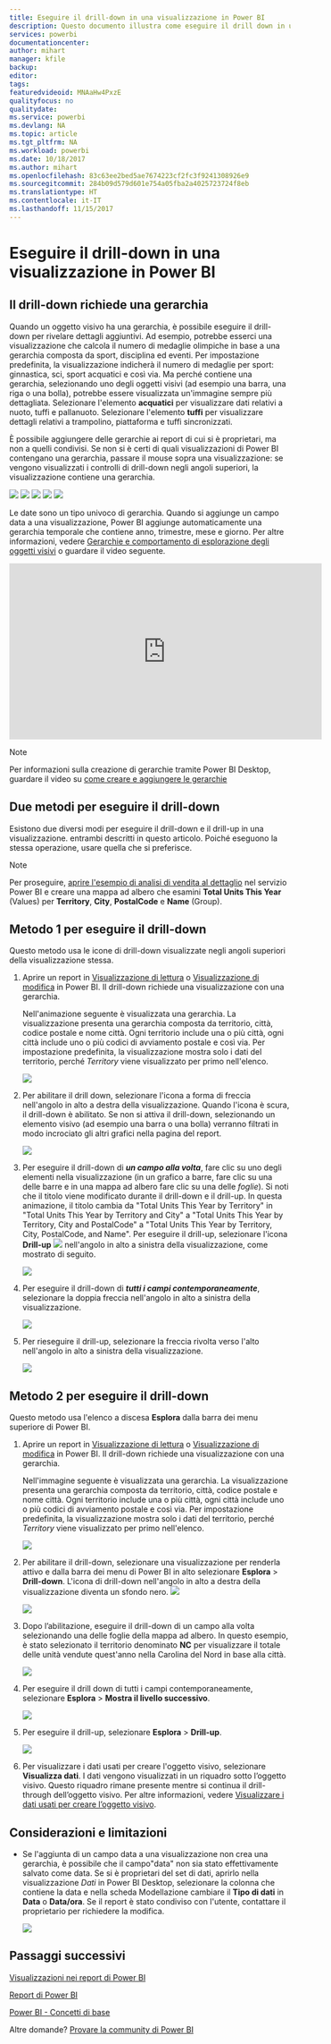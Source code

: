 ```yaml
---
title: Eseguire il drill-down in una visualizzazione in Power BI
description: Questo documento illustra come eseguire il drill down in una visualizzazione nel servizio Microsoft Power BI e in Power BI Desktop
services: powerbi
documentationcenter: 
author: mihart
manager: kfile
backup: 
editor: 
tags: 
featuredvideoid: MNAaHw4PxzE
qualityfocus: no
qualitydate: 
ms.service: powerbi
ms.devlang: NA
ms.topic: article
ms.tgt_pltfrm: NA
ms.workload: powerbi
ms.date: 10/18/2017
ms.author: mihart
ms.openlocfilehash: 83c63ee2bed5ae7674223cf2fc3f9241308926e9
ms.sourcegitcommit: 284b09d579d601e754a05fba2a4025723724f8eb
ms.translationtype: HT
ms.contentlocale: it-IT
ms.lasthandoff: 11/15/2017
---
```

# <a name="drill-down-in-a-visualization-in-power-bi"></a>Eseguire il drill-down in una visualizzazione in Power BI
## <a name="drill-down-requires-a-hierarchy"></a>Il drill-down richiede una gerarchia
Quando un oggetto visivo ha una gerarchia, è possibile eseguire il drill-down per rivelare dettagli aggiuntivi. Ad esempio, potrebbe esserci una visualizzazione che calcola il numero di medaglie olimpiche in base a una gerarchia composta da sport, disciplina ed eventi. Per impostazione predefinita, la visualizzazione indicherà il numero di medaglie per sport: ginnastica, sci, sport acquatici e così via. Ma perché contiene una gerarchia, selezionando uno degli oggetti visivi (ad esempio una barra, una riga o una bolla), potrebbe essere visualizzata un'immagine sempre più dettagliata. Selezionare l'elemento **acquatici** per visualizzare dati relativi a nuoto, tuffi e pallanuoto.  Selezionare l'elemento **tuffi** per visualizzare dettagli relativi a trampolino, piattaforma e tuffi sincronizzati.

È possibile aggiungere delle gerarchie ai report di cui si è proprietari, ma non a quelli condivisi.
Se non si è certi di quali visualizzazioni di Power BI contengano una gerarchia,  passare il mouse sopra una visualizzazione: se vengono visualizzati i controlli di drill-down negli angoli superiori, la visualizzazione contiene una gerarchia.

![](media/power-bi-visualization-drill-down/power-bi-drill-icon4.png)  ![](media/power-bi-visualization-drill-down/power-bi-drill-icon2.png)  ![](media/power-bi-visualization-drill-down/power-bi-drill-icon3.png)
![](media/power-bi-visualization-drill-down/power-bi-drill-icon5.png) ![](media/power-bi-visualization-drill-down/power-bi-drill-icon6.png)  

Le date sono un tipo univoco di gerarchia. Quando si aggiunge un campo data a una visualizzazione, Power BI aggiunge automaticamente una gerarchia temporale che contiene anno, trimestre, mese e giorno. Per altre informazioni, vedere [Gerarchie e comportamento di esplorazione degli oggetti visivi](guided-learning/visualizations.yml#step-18) o guardare il video seguente.

  <iframe width="560" height="315" src="https://www.youtube.com/embed/MNAaHw4PxzE?list=PL1N57mwBHtN0JFoKSR0n-tBkUJHeMP2cP" frameborder="0" allowfullscreen></iframe>

> [!NOTE]
> Per informazioni sulla creazione di gerarchie tramite Power BI Desktop, guardare il video su [come creare e aggiungere le gerarchie](https://youtu.be/q8WDUAiTGeU)
> 
> 

## <a name="two-methods-to-drill-down"></a>Due metodi per eseguire il drill-down
Esistono due diversi modi per eseguire il drill-down e il drill-up in una visualizzazione.  entrambi descritti in questo articolo. Poiché eseguono la stessa operazione, usare quella che si preferisce.

> [!NOTE]
> Per proseguire, [aprire l'esempio di analisi di vendita al dettaglio](sample-datasets.md) nel servizio Power BI e creare una mappa ad albero che esamini **Total Units This Year** (Values) per **Territory**, **City**, **PostalCode** e **Name** (Group).  
> 
> 

## <a name="method-1-for-drill-down"></a>Metodo 1 per eseguire il drill-down
Questo metodo usa le icone di drill-down visualizzate negli angoli superiori della visualizzazione stessa.

1. Aprire un report in [Visualizzazione di lettura](service-report-open-in-reading-view.md) o [Visualizzazione di modifica](service-reading-view-and-editing-view.md) in Power BI. Il drill-down richiede una visualizzazione con una gerarchia. 
   
   Nell'animazione seguente è visualizzata una gerarchia.  La visualizzazione presenta una gerarchia composta da territorio, città, codice postale e nome città. Ogni territorio include una o più città, ogni città include uno o più codici di avviamento postale e così via. Per impostazione predefinita, la visualizzazione mostra solo i dati del territorio, perché *Territory* viene visualizzato per primo nell'elenco.
   
   ![](media/power-bi-visualization-drill-down/power-bi-hierarcy-list.png)
2. Per abilitare il drill down, selezionare l'icona a forma di freccia nell'angolo in alto a destra della visualizzazione. Quando l'icona è scura, il drill-down è abilitato. Se non si attiva il drill-down, selezionando un elemento visivo (ad esempio una barra o una bolla) verranno filtrati in modo incrociato gli altri grafici nella pagina del report.    
   
   ![](media/power-bi-visualization-drill-down/power-bi-drill-icon.png)
3. Per eseguire il drill-down di ***un campo alla volta***, fare clic su uno degli elementi nella visualizzazione (in un grafico a barre, fare clic su una delle barre e in una mappa ad albero fare clic su una delle *foglie*). Si noti che il titolo viene modificato durante il drill-down e il drill-up. In questa animazione, il titolo cambia da "Total Units This Year by Territory" in "Total Units This Year by Territory and City" a "Total Units This Year by Territory, City and PostalCode" a "Total Units This Year by Territory, City, PostalCode, and Name". Per eseguire il drill-up, selezionare l'icona **Drill-up** ![](media/power-bi-visualization-drill-down/power-bi-drill-icon5.png) nell'angolo in alto a sinistra della visualizzazione, come mostrato di seguito.
   
   ![](media/power-bi-visualization-drill-down/drill.gif)
4. Per eseguire il drill-down di ***tutti i campi contemporaneamente***, selezionare la doppia freccia nell'angolo in alto a sinistra della visualizzazione.
   
   ![](media/power-bi-visualization-drill-down/pbi_drillall.png)
5. Per rieseguire il drill-up, selezionare la freccia rivolta verso l'alto nell'angolo in alto a sinistra della visualizzazione.
   
   ![](media/power-bi-visualization-drill-down/pbi_drillup2.png)

## <a name="method-2-for-drill-down"></a>Metodo 2 per eseguire il drill-down
Questo metodo usa l'elenco a discesa **Esplora** dalla barra dei menu superiore di Power BI.

1. Aprire un report in [Visualizzazione di lettura](service-report-open-in-reading-view.md) o [Visualizzazione di modifica](service-reading-view-and-editing-view.md) in Power BI. Il drill-down richiede una visualizzazione con una gerarchia. 
   
   Nell'immagine seguente è visualizzata una gerarchia.  La visualizzazione presenta una gerarchia composta da territorio, città, codice postale e nome città. Ogni territorio include una o più città, ogni città include uno o più codici di avviamento postale e così via. Per impostazione predefinita, la visualizzazione mostra solo i dati del territorio, perché *Territory* viene visualizzato per primo nell'elenco.
   
   ![](media/power-bi-visualization-drill-down/power-bi-hierarcy-list.png)
2. Per abilitare il drill-down, selezionare una visualizzazione per renderla attivo e dalla barra dei menu di Power BI in alto selezionare **Esplora** > **Drill-down**. L'icona di drill-down nell'angolo in alto a destra della visualizzazione diventa un sfondo nero. ![](media/power-bi-visualization-drill-down/power-bi-drill-icon2.png)  
   
   ![](media/power-bi-visualization-drill-down/power-bi-explore2.png)
3. Dopo l’abilitazione, eseguire il drill-down di un campo alla volta selezionando una delle foglie della mappa ad albero. In questo esempio, è stato selezionato il territorio denominato **NC** per visualizzare il totale delle unità vendute quest'anno nella Carolina del Nord in base alla città.
   
   ![](media/power-bi-visualization-drill-down/power-bi-drilldown-1.png)
4. Per eseguire il drill down di tutti i campi contemporaneamente, selezionare **Esplora** > **Mostra il livello successivo**.
   
   ![](media/power-bi-visualization-drill-down/power-bi-show-next-level.png)
5. Per eseguire il drill-up, selezionare **Esplora** > **Drill-up**.
   
   ![](media/power-bi-visualization-drill-down/power-bi-drill-up2.png)
6. Per visualizzare i dati usati per creare l'oggetto visivo, selezionare **Visualizza dati**. I dati vengono visualizzati in un riquadro sotto l’oggetto visivo. Questo riquadro rimane presente mentre si continua il drill-through dell’oggetto visivo. Per altre informazioni, vedere [Visualizzare i dati usati per creare l’oggetto visivo](service-reports-show-data.md).

## <a name="considerations-and-limitations"></a>Considerazioni e limitazioni
* Se l'aggiunta di un campo data a una visualizzazione non crea una gerarchia, è possibile che il campo"data" non sia stato effettivamente salvato come data. Se si è proprietari del set di dati, aprirlo nella visualizzazione *Dati* in Power BI Desktop, selezionare la colonna che contiene la data e nella scheda Modellazione cambiare il **Tipo di dati** in **Data** o **Data/ora**. Se il report è stato condiviso con l'utente, contattare il proprietario per richiedere la modifica.  
  
  ![](media/power-bi-visualization-drill-down/power-bi-change-data-type2.png)

## <a name="next-steps"></a>Passaggi successivi
[Visualizzazioni nei report di Power BI](power-bi-report-visualizations.md)

[Report di Power BI](service-reports.md)

[Power BI - Concetti di base](service-basic-concepts.md)

Altre domande? [Provare la community di Power BI](http://community.powerbi.com/)

